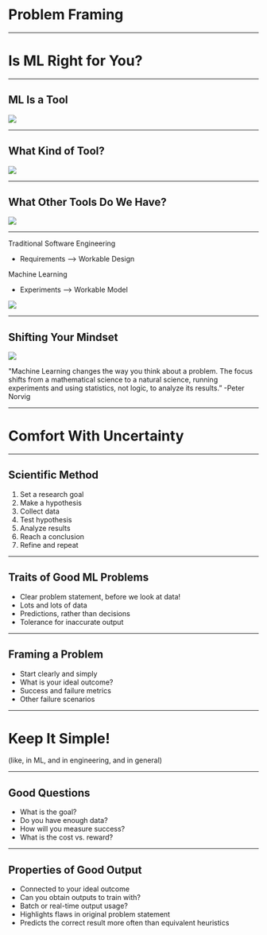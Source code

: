 # Problem Framing

<!--
Background content for the slides:
https://developers.google.com/machine-learning/amli-content/what-is-ml/is-ml-right-for-you
https://developers.google.com/machine-learning/amli-content/problem-framing/good
-->

---

# Is ML Right for You?

<!--
Topics: Quick mention of bias and fairness
-->

--- 

## ML Is a Tool

![](res/hammerwrench.png)

<!--
When you have a hammer, everything looks like a nail.
-->

---

## What Kind of Tool?

![](res/patent.png)

<!--
What does ML do? What are its benefits? What are its drawbacks?
List on whiteboard
Key points:
Makes predictions
Based on previous data (labeled or not)
Good: robust to changes and unforeseen details
Good: handles highly complex tasks very well
Good: “one size fits all” algorithm
Bad: hard to debug, no insight into how model works (can be biased)
Bad: takes a lot of energy (think coffee pots, or how fast tensorflow drains your laptop battery)
Bad: takes a lot of time
Bad: energy and time cost money
-->

---

## What Other Tools Do We Have?

![](res/toolbox.png)

<!--
Look at definition, brainstorm other ways to accomplish goals
-->

---

Traditional Software Engineering

  * Requirements --> Workable Design


Machine Learning

  * Experiments --> Workable Model

![](res/comic.png)

<!--
From https://developers.google.com/machine-learning/amli-content/problem-framing/intro: 
In traditional software engineering, you can reason from requirements to a workable design, but with machine learning, it is necessary to experiment to find a workable model.
Many machine learning systems produce models that encode knowledge and intelligence by interpreting signals differently than humans do. A neural network might interpret a word via an embedding, so "tree" is understood as something like, "[0.37, 0.24, 0.2]," a list of coordinates, like latitude and longitude, and "car" as "[0.1, 0.78, 0.9]."
The neural network might use these representations to do accurate translations or sentiment analysis, but a human looking at the embeddings would find them very hard to interpret. This can make machine learning systems difficult, but not impossible, for humans to understand and evaluate.
-->

---

## Shifting Your Mindset

![](res/peternorvig.jpg)

"Machine Learning changes the way you think about a problem. The focus shifts from a mathematical science to a natural science, running experiments and using statistics, not logic, to analyze its results.”
-Peter Norvig

<!--
Peter Norvig - Google Research Director
Quote source: https://developers.google.com/machine-learning/amli-content/problem-framing/intro
-->

---

# Comfort With Uncertainty

<!--
https://developers.google.com/machine-learning/amli-content/problem-framing/ml-mindset
-->

---

## Scientific Method

1.  Set a research goal
1.  Make a hypothesis
1.  Collect data
1.  Test hypothesis
1.  Analyze results
1.  Reach a conclusion
1.  Refine and repeat

<!--
https://developers.google.com/machine-learning/amli-content/problem-framing/ml-mindset
-->

---

## Traits of Good ML Problems

* Clear problem statement, before we look at data!
* Lots and lots of data
* Predictions, rather than decisions
* Tolerance for inaccurate output

<!--
https://developers.google.com/machine-learning/amli-content/problem-framing/good
-->

---

## Framing a Problem

* Start clearly and simply
* What is your ideal outcome?
* Success and failure metrics
* Other failure scenarios

<!--
https://developers.google.com/machine-learning/amli-content/problem-framing/framing

Patents: "We want to know how many patents exist across important domains such as self-driving cars and mobile advertising."
Hiring: "We want to catch competitive engineers' resumes that resume screeners mistakenly missed or rejected."
Tech support: "We need to reduce the load on technical support by increasing the usage of self-help articles."
-->

---

# Keep It Simple!

(like, in ML, and in engineering, and in general)

<!--
Use examples: 
You can use this if Kevin O’Malley gives guest lecture. His research team made advanced signal processing to identify song, other university team blew them away with simple string searches
-->

---

## Good Questions

* What is the goal?
* Do you have enough data?
* How will you measure success?
* What is the cost vs. reward?

---

## Properties of Good Output

* Connected to your ideal outcome
* Can you obtain outputs to train with?
* Batch or real-time output usage?
* Highlights flaws in original problem statement
* Predicts the correct result more often than equivalent heuristics
